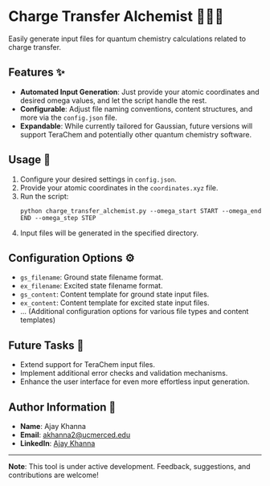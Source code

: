 
# Charge Transfer Alchemist 🧙‍♂️🔮
Easily generate input files for quantum chemistry calculations related to charge transfer.

## Features ✨
- **Automated Input Generation**: Just provide your atomic coordinates and desired omega values, and let the script handle the rest.
- **Configurable**: Adjust file naming conventions, content structures, and more via the `config.json` file.
- **Expandable**: While currently tailored for Gaussian, future versions will support TeraChem and potentially other quantum chemistry software.

## Usage 🚀
1. Configure your desired settings in `config.json`.
2. Provide your atomic coordinates in the `coordinates.xyz` file.
3. Run the script:
   ```
   python charge_transfer_alchemist.py --omega_start START --omega_end END --omega_step STEP
   ```
4. Input files will be generated in the specified directory.

## Configuration Options ⚙️
- `gs_filename`: Ground state filename format.
- `ex_filename`: Excited state filename format.
- `gs_content`: Content template for ground state input files.
- `ex_content`: Content template for excited state input files.
- ... (Additional configuration options for various file types and content templates)

## Future Tasks 🌟
- Extend support for TeraChem input files.
- Implement additional error checks and validation mechanisms.
- Enhance the user interface for even more effortless input generation.

## Author Information 📝
- **Name**: Ajay Khanna
- **Email**: [akhanna2@ucmerced.edu](mailto:akhanna2@ucmerced.edu)
- **LinkedIn**: [Ajay Khanna](https://www.linkedin.com/in/ajay-khanna/)

---

**Note**: This tool is under active development. Feedback, suggestions, and contributions are welcome!

